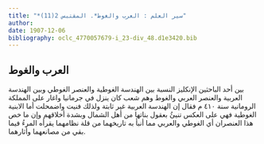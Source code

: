 ```yaml
---
title: "*سير العلم : العرب والغوط*. المقتبس 2(11)"
author: 
date: 1907-12-06
bibliography: oclc_4770057679-i_23-div_48.d1e3420.bib
---
```




##  العرب والغوط 


 بين  أحد  الباحثين الإنكليز النسبة بين الهندسة الغوطية والعنصر الغوطي وبين الهندسة العربية والعنصر العربي والغوط وهم شعب كان ينزل في جرمانيا واغار على المملكة الرومانية سنة  ٤١٠  م فقال إن الهندسة العربية غير ثابتة ولذلك فنيت واضمحلت أما الابنية الغوطية فهي على العكس تنيئُ بعقول بناتها من أهل الشمال وبشدة أخلاقهم وإن ما خص هذا العنصران أي الغوطي والعربي مما أنبأ به تاريخهما من قلة نظامهما يقرأه المرءُ فيما بقي من مصانعهما وأثارهما. 
